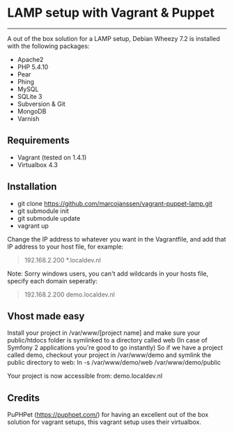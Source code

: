 # LAMP setup with Vagrant & Puppet #

----------

A out of the box solution for a LAMP setup, Debian Wheezy 7.2 is installed with the following packages:

- Apache2
- PHP 5.4.10
- Pear
- Phing
- MySQL
- SQLite 3
- Subversion & Git
- MongoDB
- Varnish

## Requirements ##

- Vagrant (tested on 1.4.1)
- Virtualbox 4.3

## Installation ##

- git clone https://github.com/marcojanssen/vagrant-puppet-lamp.git
- git submodule init
- git submodule update
- vagrant up

Change the IP address to whatever you want in the Vagrantfile, and add that IP address to your host file, for example:

> 192.168.2.200 *.localdev.nl

Note: Sorry windows users, you can't add wildcards in your hosts file, specify each domain seperatly:
> 192.168.2.200 demo.localdev.nl

## Vhost made easy ##

Install your project in /var/www/[project name] and make sure your public/htdocs folder is symlinked to a directory called web (In case of Symfony 2 applications you're good to go instantly)
So if we have a project called demo, checkout your project in /var/www/demo and symlink the public directory to web:
ln -s /var/www/demo/web /var/www/demo/public

Your project is now accessible from: demo.localdev.nl

## Credits ##

PuPHPet (https://puphpet.com/) for having an excellent out of the box solution for vagrant setups, this vagrant setup uses their virtualbox.
